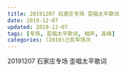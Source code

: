 ```yaml
---
title: 20191207 石家庄专场 歪唱太平歌词
date: 2019-12-07
updated: 2019-12-07
tags: [专场, 歪唱太平歌词, 相声, 高峰]
categories: (2019)己亥年场次
---
```

20191207 石家庄专场 歪唱太平歌词